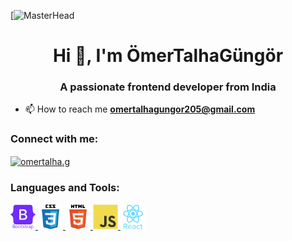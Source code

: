 [![MasterHead](https://media.licdn.com/dms/image/D4D12AQFEIrdgrKAoyA/article-cover_image-shrink_600_2000/0/1682925257704?e=2147483647&v=beta&t=OzvdNfia13rexhsbEkvivZaEjZutgo5EaKDRRzzyTfk)

<h1 align="center">Hi 👋, I'm ÖmerTalhaGüngör</h1>
<h3 align="center">A passionate frontend developer from India</h3>

- 📫 How to reach me **omertalhagungor205@gmail.com**

<h3 align="left">Connect with me:</h3>
<p align="left">
<a href="https://instagram.com/omertalha.g" target="blank"><img align="center" src="https://raw.githubusercontent.com/rahuldkjain/github-profile-readme-generator/master/src/images/icons/Social/instagram.svg" alt="omertalha.g" height="30" width="40" /></a>
</p>

<h3 align="left">Languages and Tools:</h3>
<p align="left"> <a href="https://getbootstrap.com" target="_blank" rel="noreferrer"> <img src="https://raw.githubusercontent.com/devicons/devicon/master/icons/bootstrap/bootstrap-plain-wordmark.svg" alt="bootstrap" width="40" height="40"/> </a> <a href="https://www.w3schools.com/css/" target="_blank" rel="noreferrer"> <img src="https://raw.githubusercontent.com/devicons/devicon/master/icons/css3/css3-original-wordmark.svg" alt="css3" width="40" height="40"/> </a> <a href="https://www.w3.org/html/" target="_blank" rel="noreferrer"> <img src="https://raw.githubusercontent.com/devicons/devicon/master/icons/html5/html5-original-wordmark.svg" alt="html5" width="40" height="40"/> </a> <a href="https://developer.mozilla.org/en-US/docs/Web/JavaScript" target="_blank" rel="noreferrer"> <img src="https://raw.githubusercontent.com/devicons/devicon/master/icons/javascript/javascript-original.svg" alt="javascript" width="40" height="40"/> </a> <a href="https://reactjs.org/" target="_blank" rel="noreferrer"> <img src="https://raw.githubusercontent.com/devicons/devicon/master/icons/react/react-original-wordmark.svg" alt="react" width="40" height="40"/> </a> </p>

